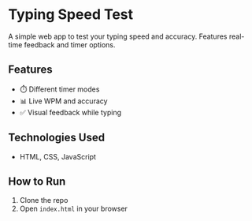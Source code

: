 # Typing Speed Test

A simple web app to test your typing speed and accuracy. Features real-time feedback and timer options.

## Features
- ⏱️ Different timer modes
- 📊 Live WPM and accuracy
- ✅ Visual feedback while typing

## Technologies Used
- HTML, CSS, JavaScript

## How to Run
1. Clone the repo
2. Open `index.html` in your browser
